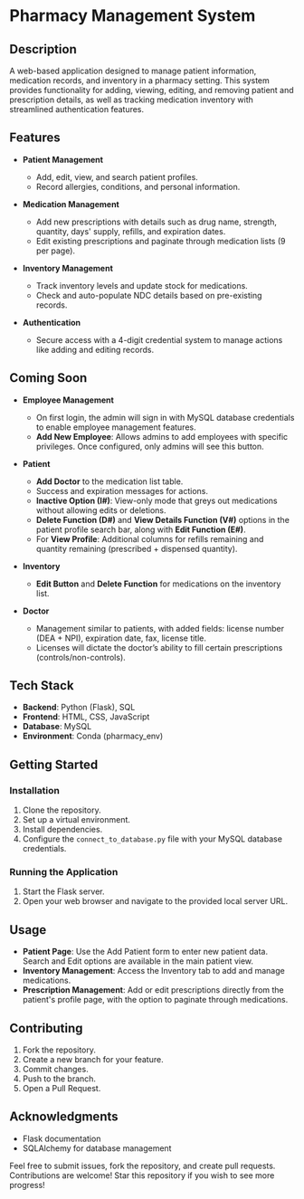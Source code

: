 # **Pharmacy Management System**

## **Description**
A web-based application designed to manage patient information, medication records, and inventory in a pharmacy setting. This system provides functionality for adding, viewing, editing, and removing patient and prescription details, as well as tracking medication inventory with streamlined authentication features.

## **Features**
- **Patient Management**
    - Add, edit, view, and search patient profiles.
    - Record allergies, conditions, and personal information.
  
- **Medication Management**
    - Add new prescriptions with details such as drug name, strength, quantity, days' supply, refills, and expiration dates.
    - Edit existing prescriptions and paginate through medication lists (9 per page).
  
- **Inventory Management**
    - Track inventory levels and update stock for medications.
    - Check and auto-populate NDC details based on pre-existing records.

- **Authentication**
    - Secure access with a 4-digit credential system to manage actions like adding and editing records.

## **Coming Soon**
- **Employee Management**
    - On first login, the admin will sign in with MySQL database credentials to enable employee management features.
    - **Add New Employee**: Allows admins to add employees with specific privileges. Once configured, only admins will see this button.
  
- **Patient**
    - **Add Doctor** to the medication list table.
    - Success and expiration messages for actions.
    - **Inactive Option (I#)**: View-only mode that greys out medications without allowing edits or deletions.
    - **Delete Function (D#)** and **View Details Function (V#)** options in the patient profile search bar, along with **Edit Function (E#)**.
    - For **View Profile**: Additional columns for refills remaining and quantity remaining (prescribed + dispensed quantity).
  
- **Inventory**
    - **Edit Button** and **Delete Function** for medications on the inventory list.

- **Doctor**
    - Management similar to patients, with added fields: license number (DEA + NPI), expiration date, fax, license title.
    - Licenses will dictate the doctor’s ability to fill certain prescriptions (controls/non-controls).

## **Tech Stack**
- **Backend**: Python (Flask), SQL
- **Frontend**: HTML, CSS, JavaScript
- **Database**: MySQL
- **Environment**: Conda (pharmacy_env)

## **Getting Started**

### **Installation**
1. Clone the repository.
2. Set up a virtual environment.
3. Install dependencies.
4. Configure the `connect_to_database.py` file with your MySQL database credentials.

### **Running the Application**
1. Start the Flask server.
2. Open your web browser and navigate to the provided local server URL.

## **Usage**

- **Patient Page**: Use the Add Patient form to enter new patient data. Search and Edit options are available in the main patient view.
- **Inventory Management**: Access the Inventory tab to add and manage medications.
- **Prescription Management**: Add or edit prescriptions directly from the patient's profile page, with the option to paginate through medications.

## **Contributing**
1. Fork the repository.
2. Create a new branch for your feature.
3. Commit changes.
4. Push to the branch.
5. Open a Pull Request.

## **Acknowledgments**
- Flask documentation
- SQLAlchemy for database management

Feel free to submit issues, fork the repository, and create pull requests. Contributions are welcome! Star this repository if you wish to see more progress!
